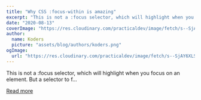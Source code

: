 ```yaml
---
title: "Why CSS :focus-within is amazing"
excerpt: "This is not a :focus selector, which will highlight when you focus on an element. But a selector to f..."
date: "2020-08-13"
coverImage: "https://res.cloudinary.com/practicaldev/image/fetch/s--SjAY6XLS--/c_imagga_scale,f_auto,fl_progressive,h_420,q_auto,w_1000/https://dev-to-uploads.s3.amazonaws.com/i/y4gcu8ywjay7rezkpl97.jpg"
author:
  name: Koders
  picture: "assets/blog/authors/koders.png"
ogImage:
  url: "https://res.cloudinary.com/practicaldev/image/fetch/s--SjAY6XLS--/c_imagga_scale,f_auto,fl_progressive,h_420,q_auto,w_1000/https://dev-to-uploads.s3.amazonaws.com/i/y4gcu8ywjay7rezkpl97.jpg"
---
```


This is not a :focus selector, which will highlight when you focus on an element. But a selector to f...

[Read more](https://dev.to/dailydevtips1/why-css-focus-within-is-amazing-27p8)
